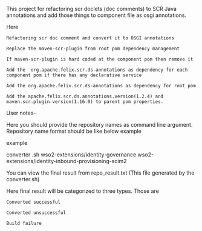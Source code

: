 This project for refactoring scr doclets (doc comments) to SCR Java annotations  and add those things to component file as osgi annotations.

Here

    Refactoring scr doc comment and convert it to OSGI annotations

    Replace the maven-scr-plugin from root pom dependency management

    If maven-scr-plugin is hard coded at the component pom then remove it

    Add the  org.apache.felix.scr.ds-annotations as dependency for each component pom if there has any declarative service

    Add the org.apache.felix.scr.ds-annotations as dependency for root pom

    Add the apache.felix.scr.ds.annotations.version(1.2.4) and  maven.scr.plugin.version(1.16.0) to parent pom properties.


User notes-

Here you should provide the repository names as command line argument. Repository name format should be like below example

example                                     

converter .sh wso2-extensions/identity-governance    wso2-extensions/identity-inbound-provisioning-scim2

You can view the final result from repo_result.txt (This file generated by the converter.sh)

Here final result will be categorized to three types. Those are

    Converted successful

    Converted unsuccessful

    Build failure 